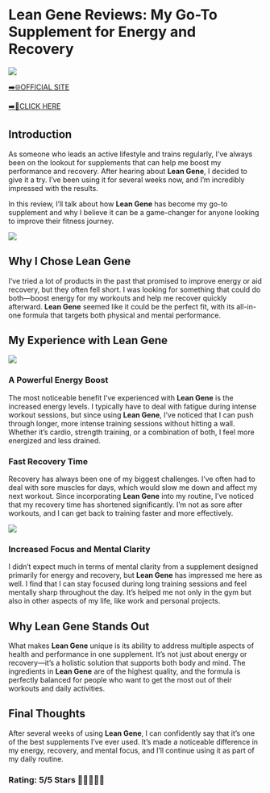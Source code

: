 # **Lean Gene Reviews**: My Go-To Supplement for Energy and Recovery

[![](https://static.vecteezy.com/system/resources/thumbnails/019/896/014/small/buy-now-gradient-button-with-cart-symbol-buy-now-illustration-png.png)](https://edetoop.top/lander/sugarpreland-1/leangene.html) 

[➡️🌐OFFICIAL SITE](https://edetoop.top/lander/sugarpreland-1/leangene.html) 

[➡️🔗CLICK HERE](https://edetoop.top/lander/sugarpreland-1/leangene.html) 


## Introduction

As someone who leads an active lifestyle and trains regularly, I’ve always been on the lookout for supplements that can help me boost my performance and recovery. After hearing about **Lean Gene**, I decided to give it a try. I’ve been using it for several weeks now, and I’m incredibly impressed with the results.

In this review, I’ll talk about how **Lean Gene** has become my go-to supplement and why I believe it can be a game-changer for anyone looking to improve their fitness journey.

[![](https://wallpapers.com/images/hd/red-order-now-button-udg4jcj4arvn8b0n-2.png)](https://edetoop.top/lander/sugarpreland-1/leangene.html)  

## Why I Chose **Lean Gene**

I’ve tried a lot of products in the past that promised to improve energy or aid recovery, but they often fell short. I was looking for something that could do both—boost energy for my workouts and help me recover quickly afterward. **Lean Gene** seemed like it could be the perfect fit, with its all-in-one formula that targets both physical and mental performance.

## My Experience with **Lean Gene**

[![](https://static.vecteezy.com/system/resources/thumbnails/019/896/014/small/buy-now-gradient-button-with-cart-symbol-buy-now-illustration-png.png)](https://edetoop.top/lander/sugarpreland-1/leangene.html)

### A Powerful Energy Boost

The most noticeable benefit I’ve experienced with **Lean Gene** is the increased energy levels. I typically have to deal with fatigue during intense workout sessions, but since using **Lean Gene**, I’ve noticed that I can push through longer, more intense training sessions without hitting a wall. Whether it’s cardio, strength training, or a combination of both, I feel more energized and less drained.

### Fast Recovery Time

Recovery has always been one of my biggest challenges. I’ve often had to deal with sore muscles for days, which would slow me down and affect my next workout. Since incorporating **Lean Gene** into my routine, I’ve noticed that my recovery time has shortened significantly. I’m not as sore after workouts, and I can get back to training faster and more effectively.

[![](https://wallpapers.com/images/hd/red-order-now-button-udg4jcj4arvn8b0n-2.png)](https://edetoop.top/lander/sugarpreland-1/leangene.html)  

### Increased Focus and Mental Clarity

I didn’t expect much in terms of mental clarity from a supplement designed primarily for energy and recovery, but **Lean Gene** has impressed me here as well. I find that I can stay focused during long training sessions and feel mentally sharp throughout the day. It’s helped me not only in the gym but also in other aspects of my life, like work and personal projects.

## Why **Lean Gene** Stands Out

What makes **Lean Gene** unique is its ability to address multiple aspects of health and performance in one supplement. It’s not just about energy or recovery—it’s a holistic solution that supports both body and mind. The ingredients in **Lean Gene** are of the highest quality, and the formula is perfectly balanced for people who want to get the most out of their workouts and daily activities.

## Final Thoughts

After several weeks of using **Lean Gene**, I can confidently say that it’s one of the best supplements I’ve ever used. It’s made a noticeable difference in my energy, recovery, and mental focus, and I’ll continue using it as part of my daily routine.

### Rating: 5/5 Stars 🌟🌟🌟🌟🌟
